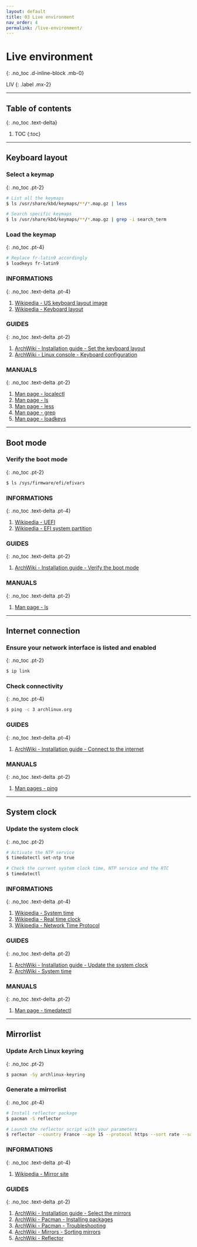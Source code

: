 ```yaml
---
layout: default
title: 03 Live environment
nav_order: 4
permalink: /live-environment/
---
```


# Live environment
{: .no_toc .d-inline-block .mb-0}

LIV
{: .label .mx-2}

---

## Table of contents
{: .no_toc .text-delta}

1. TOC
{:toc}

---

## Keyboard layout

### Select a keymap
{: .no_toc .pt-2}

```bash
# List all the keymaps
$ ls /usr/share/kbd/keymaps/**/*.map.gz | less

# Search specific keymaps
$ ls /usr/share/kbd/keymaps/**/*.map.gz | grep -i search_term
```

### Load the keymap
{: .no_toc .pt-4}

```bash
# Replace fr-latin9 accordingly
$ loadkeys fr-latin9
```

### INFORMATIONS
{: .no_toc .text-delta .pt-4}

1. [Wikipedia - US keyboard layout image](https://en.wikipedia.org/wiki/File:KB_United_States-NoAltGr.svg)
1. [Wikipedia - Keyboard layout](https://en.wikipedia.org/wiki/Keyboard_layout)

### GUIDES
{: .no_toc .text-delta .pt-2}

1. [ArchWiki - Installation guide - Set the keyboard layout](https://wiki.archlinux.org/index.php/Installation_guide#Set_the_keyboard_layout)
1. [ArchWiki - Linux console - Keyboard configuration](https://wiki.archlinux.org/index.php/Linux_console/Keyboard_configuration)

### MANUALS
{: .no_toc .text-delta .pt-2}

1. [Man page - localectl](https://jlk.fjfi.cvut.cz/arch/manpages/man/core/systemd/localectl.1.en)
1. [Man page - ls](https://jlk.fjfi.cvut.cz/arch/manpages/man/core/coreutils/ls.1.en)
1. [Man page - less](https://jlk.fjfi.cvut.cz/arch/manpages/man/core/less/less.1.en)
1. [Man page - grep](https://jlk.fjfi.cvut.cz/arch/manpages/man/core/grep/grep.1.en)
1. [Man page - loadkeys](https://jlk.fjfi.cvut.cz/arch/manpages/man/loadkeys.1)

---

## Boot mode

### Verify the boot mode
{: .no_toc .pt-2}

```bash
$ ls /sys/firmware/efi/efivars
```

### INFORMATIONS
{: .no_toc .text-delta .pt-4}

1. [Wikipedia - UEFI](https://en.wikipedia.org/wiki/Unified_Extensible_Firmware_Interface)
1. [Wikipedia - EFI system partition](https://en.wikipedia.org/wiki/EFI_system_partition)

### GUIDES
{: .no_toc .text-delta .pt-2}

1. [ArchWiki - Installation guide - Verify the boot mode](https://wiki.archlinux.org/index.php/Installation_guide#Verify_the_boot_mode)

### MANUALS
{: .no_toc .text-delta .pt-2}

1. [Man page - ls](https://jlk.fjfi.cvut.cz/arch/manpages/man/core/coreutils/ls.1.en)

---

## Internet connection

### Ensure your network interface is listed and enabled
{: .no_toc .pt-2}

```bash
$ ip link
```

### Check connectivity
{: .no_toc .pt-4}

```bash
$ ping -c 3 archlinux.org
```

### GUIDES
{: .no_toc .text-delta .pt-4}

1. [ArchWiki - Installation guide - Connect to the internet](https://wiki.archlinux.org/index.php/Installation_guide#Connect_to_the_internet)

### MANUALS
{: .no_toc .text-delta .pt-2}

1. [Man pages - ping](https://jlk.fjfi.cvut.cz/arch/manpages/man/core/iputils/ping.8.en)

---

## System clock

### Update the system clock
{: .no_toc .pt-2}

```bash
# Activate the NTP service
$ timedatectl set-ntp true

# Check the current system clock time, NTP service and the RTC
$ timedatectl
```

### INFORMATIONS
{: .no_toc .text-delta .pt-4}

1. [Wikipedia - System time](https://en.wikipedia.org/wiki/System_time)
1. [Wikipedia - Real time clock](https://en.wikipedia.org/wiki/Real-time_clock)
1. [Wikipedia - Network Time Protocol](https://en.wikipedia.org/wiki/Network_Time_Protocol)

### GUIDES
{: .no_toc .text-delta .pt-2}

1. [ArchWiki - Installation guide - Update the system clock](https://wiki.archlinux.org/index.php/Installation_guide#Update_the_system_clock)
1. [ArchWiki - System time](https://wiki.archlinux.org/index.php/System_time)

### MANUALS
{: .no_toc .text-delta .pt-2}

1. [Man page - timedatectl](https://jlk.fjfi.cvut.cz/arch/manpages/man/core/systemd/timedatectl.1.en)

---

## Mirrorlist

### Update Arch Linux keyring
{: .no_toc .pt-2}

```bash
$ pacman -Sy archlinux-keyring
```

### Generate a mirrorlist
{: .no_toc .pt-4}

```bash
# Install reflector package
$ pacman -S reflector

# Launch the reflector script with your parameters
$ reflector --country France --age 15 --protocol https --sort rate --save /etc/pacman.d/mirrorlist
```

### INFORMATIONS
{: .no_toc .text-delta .pt-4}

1. [Wikipedia - Mirror site](https://en.wikipedia.org/wiki/Mirror_site)

### GUIDES
{: .no_toc .text-delta .pt-2}

1. [ArchWiki - Installation guide - Select the mirrors](https://wiki.archlinux.org/index.php/Installation_guide#Select_the_mirrors)
1. [ArchWiki - Pacman - Installing packages](https://wiki.archlinux.org/index.php/Pacman#Installing_packages)
1. [ArchWiki - Pacman - Troubleshooting](https://wiki.archlinux.org/index.php/Pacman#Signature_from_%22User_%3Cemail@example.org%3E%22_is_unknown_trust,_installation_failed)
1. [ArchWiki - Mirrors - Sorting mirrors](https://wiki.archlinux.org/index.php/Mirrors#Sorting_mirrors)
1. [ArchWiki - Reflector](https://wiki.archlinux.org/index.php/Reflector)
